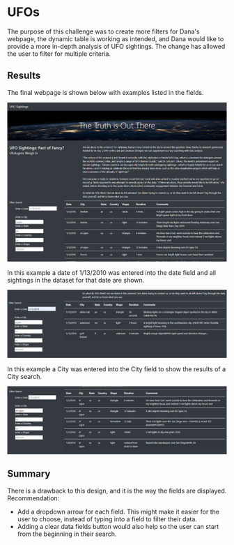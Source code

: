 # UFOs
The purpose of this challenge was to create more filters for Dana's webpage, the dynamic table is working as intended, and Dana would like to provide a more in-depth analysis of UFO sightings. The change has allowed the user to filter for multiple criteria. 
## Results
The final webpage is shown below with examples listed in the fields.

![UFOsightings_view.png](https://github.com/pcar22/UFOs/blob/main/images/UFOsightings_view.png)


In this example a date of 1/13/2010 was entered into the date field and all sightings in the dataset for that date are shown.

![dateFiltered.png](https://github.com/pcar22/UFOs/blob/main/images/dateFiltered.png)

In this example a City was entered into the City field to show the results of a City search.

![cityFiltered.png](https://github.com/pcar22/UFOs/blob/main/images/cityFiltered.png)


## Summary
There is a drawback to this design, and it is the way the fields are displayed.
Recommendation:
- Add a dropdown arrow for each field. This might make it easier for the user to choose, instead of typing into a field to filter their data.
- Adding a clear data fields button would also help so the user can start from the beginning in their search.






